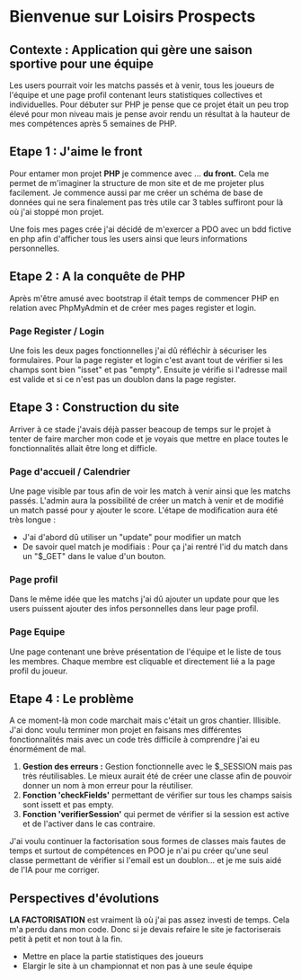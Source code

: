 # Bienvenue sur Loisirs Prospects

## Contexte : Application qui gère une saison sportive pour une équipe
Les users pourrait voir les matchs passés et à venir, tous les joueurs de l'équipe et une page profil contenant leurs statistiques collectives et individuelles.
Pour débuter sur PHP je pense que ce projet était un peu trop élevé pour mon niveau mais je pense avoir rendu un résultat à la hauteur de mes compétences après 5 semaines de PHP.


## Etape 1 : J'aime le front 
Pour entamer mon projet **PHP** je commence avec ... **du front.**
Cela me permet de m'imaginer la structure de mon site et de me projeter plus facilement.
Je commence aussi par me créer un schéma de base de données qui ne sera finalement pas très utile car 3 tables suffiront pour là où j'ai stoppé mon projet.

Une fois mes pages crée j'ai décidé de m'exercer a PDO avec un bdd fictive en php afin d'afficher tous les users ainsi que leurs informations personnelles.


## Etape 2 : A la conquête de PHP 
Après m'être amusé avec bootstrap il était temps de commencer PHP en relation avec PhpMyAdmin et de créer mes pages register et login.
### Page Register / Login
Une fois les deux pages fonctionnelles j'ai dû réfléchir à sécuriser les formulaires.
Pour la page register et login c'est avant tout de vérifier si les champs sont bien "isset" et pas "empty".
Ensuite je vérifie si l'adresse mail est valide et si ce n'est pas un doublon dans la page register.


## Etape 3 : Construction du site 
Arriver à ce stade j'avais déjà passer beacoup de temps sur le projet à tenter de faire marcher mon code et je voyais que mettre en place toutes le fonctionnalités allait être long et difficle.

### Page d'accueil / Calendrier
Une page visible par tous afin de voir les match à venir ainsi que les matchs passés.
L'admin aura la possibilité de créer un match à venir et de modifié un match passé pour y ajouter le score.
L'étape de modification aura été très longue : 
* J'ai d'abord dû utiliser un "update" pour modifier un match
* De savoir quel match je modifiais : Pour ça j'ai rentré l'id du match dans un "$_GET" dans le value d'un bouton.
 ### Page profil
 Dans le même idée que les matchs j'ai dû ajouter un update pour que les users puissent ajouter des infos personnelles dans leur page profil.

### Page Equipe
 Une page contenant une brève présentation de l'équipe et le liste de tous les membres.
 Chaque membre est cliquable et directement lié a la page profil du joueur.

## Etape 4 : **Le problème**
A ce moment-là mon code marchait mais c'était un gros chantier. Illisible.
J'ai donc voulu terminer mon projet en faisans mes différentes fonctionnalités mais avec un code très difficile à comprendre j'ai eu énormément de mal.

1. **Gestion des erreurs :** Gestion fonctionnelle avec le $_SESSION mais pas très réutilisables. Le mieux aurait été de créer une classe afin de pouvoir donner un nom à mon erreur pour la réutiliser.
2. **Fonction 'checkFields'** permettant de vérifier sur tous les champs saisis sont issett et pas empty.
3. **Fonction 'verifierSession'** qui permet de vérifier si la session est active et de l'activer dans le cas contraire.

J'ai voulu continuer la factorisation sous formes de classes mais fautes de temps et surtout de compétences en POO je n'ai pu créer qu'une seul classe permettant de vérifier si l'email est un doublon... et je me suis aidé de l'IA pour me corriger.


## Perspectives d'évolutions
**LA FACTORISATION** est vraiment là où j'ai pas assez investi de temps.
Cela m'a perdu dans mon code. Donc si je devais refaire le site je factoriserais petit à petit et non tout à la fin.

* Mettre en place la partie statistiques des joueurs 
* Elargir le site à un championnat et non pas à une seule équipe
